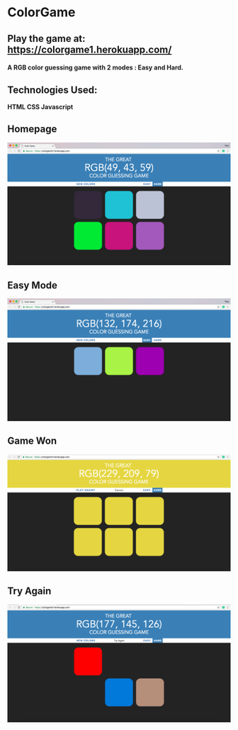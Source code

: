 # **ColorGame**

## **Play the game at:** https://colorgame1.herokuapp.com/

#### A RGB color guessing game with 2 modes : Easy and Hard.

## **Technologies Used:**

**HTML
CSS
Javascript**

## **Homepage**
![Alt text](images/homepage.png?raw=true) 

## **Easy Mode**
![Alt text](images/easy_mode.png?raw=true) 

## **Game Won**
![Alt text](images/game_won.png?raw=true) 

## **Try Again**
![Alt text](images/try_again.png?raw=true) 

